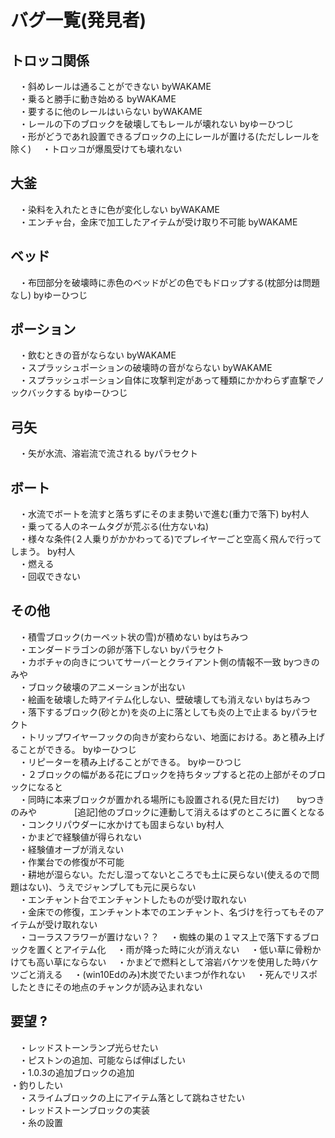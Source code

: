 # バグ一覧(発見者)  

## トロッコ関係  
　・斜めレールは通ることができない       byWAKAME  
　・乗ると勝手に動き始める       byWAKAME  
　・要するに他のレールはいらない        byWAKAME  
　・レールの下のブロックを破壊してもレールが壊れない      byゆーひつじ  
　・形がどうであれ設置できるブロックの上にレールが置ける(ただしレールを除く)
　・トロッコが爆風受けても壊れない
## 大釜  
　・染料を入れたときに色が変化しない      byWAKAME  
　・エンチャ台，金床で加工したアイテムが受け取り不可能     byWAKAME  
## ベッド  
　・布団部分を破壊時に赤色のベッドがどの色でもドロップする(枕部分は問題なし)     byゆーひつじ  
## ポーション  
　・飲むときの音がならない       byWAKAME  
　・スプラッシュポーションの破壊時の音がならない       byWAKAME  
　・スプラッシュポーション自体に攻撃判定があって種類にかかわらず直撃でノックバックする byゆーひつじ  
## 弓矢  
　・矢が水流、溶岩流で流される     byパラセクト  
## ボート
　・水流でボートを流すと落ちずにそのまま勢いで進む(重力で落下)    by村人  
　・乗ってる人のネームタグが荒ぶる(仕方ないね)  
　・様々な条件(２人乗りがかかわってる)でプレイヤーごと空高く飛んで行ってしまう。   by村人  
　・燃える  
　・回収できない
##  その他  
　・積雪ブロック(カーペット状の雪)が積めない   byはちみつ  
　・エンダードラゴンの卵が落下しない    byパラセクト  
　・カボチャの向きについてサーバーとクライアント側の情報不一致   byつきのみや  
　・ブロック破壊のアニメーションが出ない  
　・絵画を破壊した時アイテム化しない、壁破壊しても消えない     byはちみつ  
　・落下するブロック(砂とか)を炎の上に落としても炎の上で止まる      byパラセクト  
　・トリップワイヤーフックの向きが変わらない、地面における。あと積み上げることができる。     byゆーひつじ  
　・リピーターを積み上げることができる。      byゆーひつじ  
　・２ブロックの幅がある花にブロックを持ちタップすると花の上部がそのブロックになると  
　・同時に本来ブロックが置かれる場所にも設置される(見た目だけ)　　byつきのみや　　
　　[追記]他のブロックに連動して消えるはずのところに置くとなる            
　・コンクリパウダーに水かけても固まらない     by村人  
　・かまどで経験値が得られない  
　・経験値オーブが消えない  
　・作業台での修復が不可能  
　・耕地が湿らない。ただし湿ってないところでも土に戻らない(使えるので問題はない)、うえでジャンプしても元に戻らない  
　・エンチャント台でエンチャントしたものが受け取れない  
　・金床での修復，エンチャント本でのエンチャント、名づけを行ってもそのアイテムが受け取れない  
　・コーラスフラワーが置けない？？
　・蜘蛛の巣の１マス上で落下するブロックを置くとアイテム化
　・雨が降った時に火が消えない
　・低い草に骨粉かけても高い草にならない
　・かまどで燃料として溶岩バケツを使用した時バケツごと消える
　・(win10Edのみ)木炭でたいまつが作れない
　・死んでリスポしたときにその地点のチャンクが読み込まれない
## 要望 ?　
　・レッドストーンランプ光らせたい    
　・ピストンの追加、可能ならば伸ばしたい  
　・1.0.3の追加ブロックの追加  
  ・釣りしたい  
　・スライムブロックの上にアイテム落として跳ねさせたい  
　・レッドストーンブロックの実装  
　・糸の設置  
  
